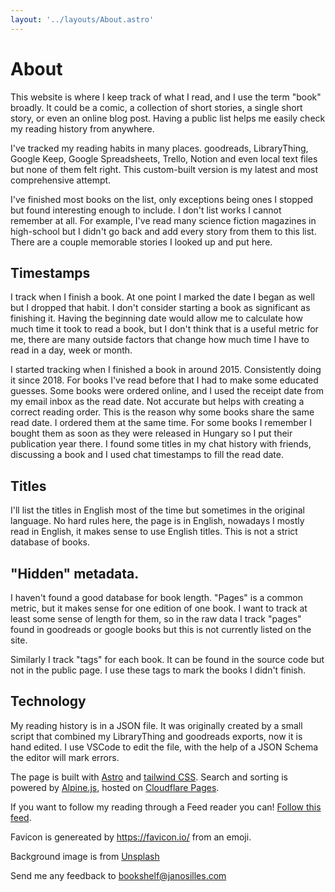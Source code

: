 ```yaml
---
layout: '../layouts/About.astro'
---
```

# About

This website is where I keep track of what I read, and I use the term "book"
broadly. It could be a comic, a collection of short stories, a single short
story, or even an online blog post. Having a public list helps me easily check
my reading history from anywhere.

I've tracked my reading habits in many places. goodreads, LibraryThing, Google
Keep, Google Spreadsheets, Trello, Notion and even local text files but none of
them felt right. This custom-built version is my latest and most comprehensive
attempt.

I've finished most books on the list, only exceptions being ones I stopped but
found interesting enough to include. I don't list works I cannot remember at
all. For example, I've read many science fiction magazines in high-school but I
didn't go back and add every story from them to this list. There are a couple
memorable stories I looked up and put here.

## Timestamps

I track when I finish a book. At one point I marked the date I began as well
but I dropped that habit. I don't consider starting a book as significant as
finishing it. Having the beginning date would allow me to calculate how much
time it took to read a book, but I don't think that is a useful metric for me,
there are many outside factors that change how much time I have to read in a
day, week or month.

I started tracking when I finished a book in around 2015. Consistently doing it
since 2018. For books I've read before that I had to make some educated
guesses. Some books were ordered online, and I used the receipt date from my
email inbox as the read date. Not accurate but helps with creating a correct
reading order. This is the reason why some books share the same read date. I
ordered them at the same time. For some books I remember I bought them as soon
as they were released in Hungary so I put their publication year there. I found
some titles in my chat history with friends, discussing a book and I used chat
timestamps to fill the read date.

## Titles

I'll list the titles in English most of the time but sometimes in the original
language. No hard rules here, the page is in English, nowadays I mostly read in
English, it makes sense to use English titles. This is not a strict database of
books.

## "Hidden" metadata.

I haven't found a good database for book length. "Pages" is a common metric,
but it makes sense for one edition of one book. I want to track at least some
sense of length for them, so in the raw data I track "pages" found in goodreads
or google books but this is not currently listed on the site.

Similarly I track "tags" for each book. It can be found in the source code but
not in the public page. I use these tags to mark the books I didn't finish.

## Technology

My reading history is in a JSON file. It was originally created by a small
script that combined my LibraryThing and goodreads exports, now it is hand
edited. I use VSCode to edit the file, with the help of a JSON Schema the
editor will mark errors.

The page is built with [Astro](https://astro.build/) and [tailwind
CSS](https://tailwindcss.com/). Search and sorting is powered by
[Alpine.js](https://alpinejs.dev/), hosted on [Cloudflare
Pages](https://pages.cloudflare.com/).

If you want to follow my reading through a Feed reader you can! [Follow this
feed](/atom.xml).

Favicon is genereated by https://favicon.io/ from an emoji.

Background image is from
[Unsplash](https://unsplash.com/photos/books-on-brown-wooden-shelf-P8gLaJ-PZL0)

Send me any feedback to bookshelf@janosilles.com
